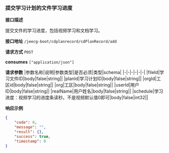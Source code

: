 
### 提交学习计划的文件学习进度

**接口描述** 

提交文件的学习进度，包括视频学习和文档学习。

**接口地址** `/jeecg-boot/cdplanrecord/cdPlanRecord/add`

**请求方式** `POST`

**consumes** `["application/json"]`

**请求参数**
|参数名称|说明|参数类型|是否必须|类型|schema|
|-|-|-|-|-|-|
|fileId|学习文件ID|body|false|string||
|planId|学习计划ID|body|false|string||
|orgId|工区id|body|false|string||
|org|工区|body|false|string||
|userId|用户ID|body|false|string||
|realName|用户姓名|body|false|string||
|schedule|学习进度：视频学习的进度条读秒。不是视频默认值0即可|body|false|int32||

**响应示例**
```json
{
    "code": 0,
    "message": "",
    "result": {},
    "success": true,
    "timestamp": 0
}
```
